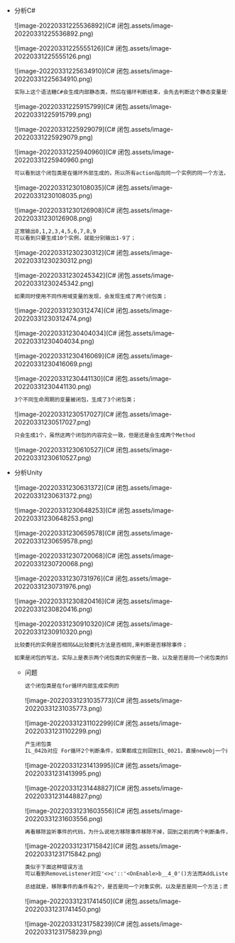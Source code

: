 * 分析C#

  ![image-20220331225536892](C# 闭包.assets/image-20220331225536892.png)

  ![image-20220331225555126](C# 闭包.assets/image-20220331225555126.png)

  ![image-20220331225634910](C# 闭包.assets/image-20220331225634910.png)

  ``` tex
  实际上这个语法糖C#会生成内部静态类，然后在循环判断结束，会先去判断这个静态变量是否为空，为空则会用内部静态类的'<Main>b__0_0'生成一个action实例，将实例赋值给静态变量Action;
  ```

  ![image-20220331225915799](C# 闭包.assets/image-20220331225915799.png)

  ![image-20220331225929079](C# 闭包.assets/image-20220331225929079.png)

  ![image-20220331225940960](C# 闭包.assets/image-20220331225940960.png)

  ``` tex
  可以看到这个闭包类是在循环外部生成的，所以所有action指向同一个实例的同一个方法，故他们的输出是相同的
  ```

  ![image-20220331230108035](C# 闭包.assets/image-20220331230108035.png)

  ![image-20220331230126908](C# 闭包.assets/image-20220331230126908.png)

  ``` tex
  正常输出0,1,2,3,4,5,6,7,8,9
  可以看到只要生成10个实例，就能分别输出1-9了；
  ```

  ![image-20220331230230312](C# 闭包.assets/image-20220331230230312.png)

  ![image-20220331230245342](C# 闭包.assets/image-20220331230245342.png)

  ``` tex
  如果同时使用不同作用域变量的发现，会发现生成了两个闭包类；
  ```

  ![image-20220331230312474](C# 闭包.assets/image-20220331230312474.png)

  ![image-20220331230404034](C# 闭包.assets/image-20220331230404034.png)

  ![image-20220331230416069](C# 闭包.assets/image-20220331230416069.png)

  ![image-20220331230441130](C# 闭包.assets/image-20220331230441130.png)

  ``` tex
  3个不同生命周期的变量被闭包，生成了3个闭包类；
  ```

  ![image-20220331230517027](C# 闭包.assets/image-20220331230517027.png)

  ``` tex
  只会生成1个，虽然这两个闭包的内容完全一致，但是还是会生成两个Method
  ```

  ![image-20220331230610527](C# 闭包.assets/image-20220331230610527.png)

* 分析Unity

  ![image-20220331230631372](C# 闭包.assets/image-20220331230631372.png)

  ![image-20220331230648253](C# 闭包.assets/image-20220331230648253.png)

  ![image-20220331230659578](C# 闭包.assets/image-20220331230659578.png)

  ![image-20220331230720068](C# 闭包.assets/image-20220331230720068.png)

  ![image-20220331230731976](C# 闭包.assets/image-20220331230731976.png)

  ![image-20220331230820416](C# 闭包.assets/image-20220331230820416.png)

  ![image-20220331230910320](C# 闭包.assets/image-20220331230910320.png)

  ``` tex
  比较委托的实例是否相同&&比较委托方法是否相同,来判断是否移除事件；
  ```

  ``` tex
  如果是闭包的写法，实际上是表示两个闭包类的实例是否一致，以及是否是同一个闭包类的同一个函数；
  ```

  * 问题

    ``` tex
    这个闭包类是在for循环内部生成实例的
    ```

    ![image-20220331231035773](C# 闭包.assets/image-20220331231035773.png)

    ![image-20220331231102299](C# 闭包.assets/image-20220331231102299.png)

    ``` tex
    产生闭包类
    IL_042b对应 For循环2个判断条件，如果都成立则回到IL_0021，直接newobj一个闭包实例，也就是说每一次都生成一个新的实例；
    ```

    ![image-20220331231413995](C# 闭包.assets/image-20220331231413995.png)

    ![image-20220331231448827](C# 闭包.assets/image-20220331231448827.png)

    ![image-20220331231603556](C# 闭包.assets/image-20220331231603556.png)

    ``` tex
    再看移除监听事件的代码，为什么说地方移除事件移除不掉，回到之前的两个判断条件，1.是否是同一个闭包实例，2.是否是同一个方法。第一个条件满足不了，所以这个移除事件是移不掉的；
    ```

    ![image-20220331231715842](C# 闭包.assets/image-20220331231715842.png)

    ``` tex
    类似于下面这种错误方法
    可以看到RemoveListener对应'<>c'::'<OnEnable>b__4_0'()方法而AddListerner对应'<>c'::'<OnEnable>b__4_1'()方法。对应之前的条件2.是否是同一个方法，不是，所以也没办法移除事件。
    
    总结就是，移除事件的条件有2个，是否是同一个对象实例，以及是否是同一个方法；而产生问题的原因主要是，闭包时，对局部变量的引用，会导致多次生成闭包实例；
    ```

    ![image-20220331231741450](C# 闭包.assets/image-20220331231741450.png)

    ![image-20220331231758239](C# 闭包.assets/image-20220331231758239.png)